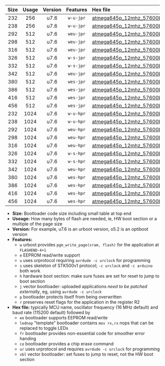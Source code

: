|Size|Usage|Version|Features|Hex file|
|:-:|:-:|:-:|:-:|:--|
|232|256|u7.6|`w-u-jpr`|[atmega645p_12mhz_57600bps_ur_vbl.hex](https://raw.githubusercontent.com/stefanrueger/urboot/main//atmega645p_12mhz_57600bps_ur_vbl.hex)|
|238|256|u7.6|`w-u-jpr`|[atmega645p_12mhz_57600bps_lednop_ur_vbl.hex](https://raw.githubusercontent.com/stefanrueger/urboot/main//atmega645p_12mhz_57600bps_lednop_ur_vbl.hex)|
|292|512|u7.6|`weu-jpr`|[atmega645p_12mhz_57600bps_ee_ur_vbl.hex](https://raw.githubusercontent.com/stefanrueger/urboot/main//atmega645p_12mhz_57600bps_ee_ur_vbl.hex)|
|298|512|u7.6|`weu-jpr`|[atmega645p_12mhz_57600bps_ee_lednop_ur_vbl.hex](https://raw.githubusercontent.com/stefanrueger/urboot/main//atmega645p_12mhz_57600bps_ee_lednop_ur_vbl.hex)|
|316|512|u7.6|`weu-jpr`|[atmega645p_12mhz_57600bps_ee_lednop_fr_ur_vbl.hex](https://raw.githubusercontent.com/stefanrueger/urboot/main//atmega645p_12mhz_57600bps_ee_lednop_fr_ur_vbl.hex)|
|326|512|u7.6|`w-s-jpr`|[atmega645p_12mhz_57600bps_vbl.hex](https://raw.githubusercontent.com/stefanrueger/urboot/main//atmega645p_12mhz_57600bps_vbl.hex)|
|332|512|u7.6|`w-s-jpr`|[atmega645p_12mhz_57600bps_lednop_vbl.hex](https://raw.githubusercontent.com/stefanrueger/urboot/main//atmega645p_12mhz_57600bps_lednop_vbl.hex)|
|342|512|u7.6|`weu-jpr`|[atmega645p_12mhz_57600bps_ee_lednop_fr_ce_ur_vbl.hex](https://raw.githubusercontent.com/stefanrueger/urboot/main//atmega645p_12mhz_57600bps_ee_lednop_fr_ce_ur_vbl.hex)|
|380|512|u7.6|`wes-jpr`|[atmega645p_12mhz_57600bps_ee_vbl.hex](https://raw.githubusercontent.com/stefanrueger/urboot/main//atmega645p_12mhz_57600bps_ee_vbl.hex)|
|386|512|u7.6|`wes-jpr`|[atmega645p_12mhz_57600bps_ee_lednop_vbl.hex](https://raw.githubusercontent.com/stefanrueger/urboot/main//atmega645p_12mhz_57600bps_ee_lednop_vbl.hex)|
|416|512|u7.6|`wes-jpr`|[atmega645p_12mhz_57600bps_ee_lednop_fr_vbl.hex](https://raw.githubusercontent.com/stefanrueger/urboot/main//atmega645p_12mhz_57600bps_ee_lednop_fr_vbl.hex)|
|456|512|u7.6|`wes-jpr`|[atmega645p_12mhz_57600bps_ee_lednop_fr_ce_vbl.hex](https://raw.githubusercontent.com/stefanrueger/urboot/main//atmega645p_12mhz_57600bps_ee_lednop_fr_ce_vbl.hex)|
|232|1024|u7.6|`w-u-hpr`|[atmega645p_12mhz_57600bps_ur.hex](https://raw.githubusercontent.com/stefanrueger/urboot/main//atmega645p_12mhz_57600bps_ur.hex)|
|238|1024|u7.6|`w-u-hpr`|[atmega645p_12mhz_57600bps_lednop_ur.hex](https://raw.githubusercontent.com/stefanrueger/urboot/main//atmega645p_12mhz_57600bps_lednop_ur.hex)|
|292|1024|u7.6|`weu-hpr`|[atmega645p_12mhz_57600bps_ee_ur.hex](https://raw.githubusercontent.com/stefanrueger/urboot/main//atmega645p_12mhz_57600bps_ee_ur.hex)|
|298|1024|u7.6|`weu-hpr`|[atmega645p_12mhz_57600bps_ee_lednop_ur.hex](https://raw.githubusercontent.com/stefanrueger/urboot/main//atmega645p_12mhz_57600bps_ee_lednop_ur.hex)|
|316|1024|u7.6|`weu-hpr`|[atmega645p_12mhz_57600bps_ee_lednop_fr_ur.hex](https://raw.githubusercontent.com/stefanrueger/urboot/main//atmega645p_12mhz_57600bps_ee_lednop_fr_ur.hex)|
|326|1024|u7.6|`w-s-hpr`|[atmega645p_12mhz_57600bps.hex](https://raw.githubusercontent.com/stefanrueger/urboot/main//atmega645p_12mhz_57600bps.hex)|
|332|1024|u7.6|`w-s-hpr`|[atmega645p_12mhz_57600bps_lednop.hex](https://raw.githubusercontent.com/stefanrueger/urboot/main//atmega645p_12mhz_57600bps_lednop.hex)|
|342|1024|u7.6|`weu-hpr`|[atmega645p_12mhz_57600bps_ee_lednop_fr_ce_ur.hex](https://raw.githubusercontent.com/stefanrueger/urboot/main//atmega645p_12mhz_57600bps_ee_lednop_fr_ce_ur.hex)|
|380|1024|u7.6|`wes-hpr`|[atmega645p_12mhz_57600bps_ee.hex](https://raw.githubusercontent.com/stefanrueger/urboot/main//atmega645p_12mhz_57600bps_ee.hex)|
|386|1024|u7.6|`wes-hpr`|[atmega645p_12mhz_57600bps_ee_lednop.hex](https://raw.githubusercontent.com/stefanrueger/urboot/main//atmega645p_12mhz_57600bps_ee_lednop.hex)|
|416|1024|u7.6|`wes-hpr`|[atmega645p_12mhz_57600bps_ee_lednop_fr.hex](https://raw.githubusercontent.com/stefanrueger/urboot/main//atmega645p_12mhz_57600bps_ee_lednop_fr.hex)|
|456|1024|u7.6|`wes-hpr`|[atmega645p_12mhz_57600bps_ee_lednop_fr_ce.hex](https://raw.githubusercontent.com/stefanrueger/urboot/main//atmega645p_12mhz_57600bps_ee_lednop_fr_ce.hex)|

- **Size:** Bootloader code size including small table at top end
- **Useage:** How many bytes of flash are needed, ie, HW boot section or a multiple of the page size
- **Version:** For example, u7.6 is an urboot version, o5.2 is an optiboot version
- **Features:**
  + `w` urboot provides `pgm_write_page(sram, flash)` for the application at `FLASHEND-4+1`
  + `e` EEPROM read/write support
  + `u` uses urprotocol requiring `avrdude -c urclock` for programming
  + `s` uses skeleton of STK500v1 protocol; `-c urclock` and `-c arduino` both work
  + `h` hardware boot section: make sure fuses are set for reset to jump to boot section
  + `j` vector bootloader: uploaded applications *need to be patched externally*, eg, using `avrdude -c urclock`
  + `p` bootloader protects itself from being overwritten
  + `r` preserves reset flags for the application in the register R2
- **Hex file:** typically MCU name, oscillator frequency (16 MHz default) and baud rate (115200 default) followed by
  + `ee` bootloader supports EEPROM read/write
  + `lednop` "template" bootloader contains `mov rx,rx` nops that can be replaced to toggle LEDs
  + `fr` bootloader provides non-essential code for smoother error handing
  + `ce` bootloader provides a chip erase command
  + `ur` uses urprotocol and requires `avrdude -c urclock` for programming
  + `vbl` vector bootloader: set fuses to jump to reset, not the HW boot section
